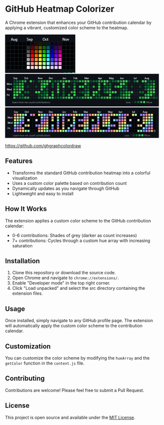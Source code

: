 # GitHub Heatmap Colorizer

A Chrome extension that enhances your GitHub contribution calendar by applying a vibrant, customized color scheme to the heatmap.

![Demo of GitHub Heatmap Colorizer](imgs/demo.png)
![Demo of GitHub Heatmap Colorizer](imgs/before.png)
![Demo of GitHub Heatmap Colorizer](imgs/after.png)

https://github.com/ghgraphcolordraw


## Features

- Transforms the standard GitHub contribution heatmap into a colorful visualization
- Uses a custom color palette based on contribution count
- Dynamically updates as you navigate through GitHub
- Lightweight and easy to install

## How It Works

The extension applies a custom color scheme to the GitHub contribution calendar:

- 0-6 contributions: Shades of grey (darker as count increases)
- 7+ contributions: Cycles through a custom hue array with increasing saturation

## Installation

1. Clone this repository or download the source code.
2. Open Chrome and navigate to `chrome://extensions/`.
3. Enable "Developer mode" in the top right corner.
4. Click "Load unpacked" and select the src directory containing the extension files.

## Usage

Once installed, simply navigate to any GitHub profile page. The extension will automatically apply the custom color scheme to the contribution calendar.

## Customization

You can customize the color scheme by modifying the `hueArray` and the `getColor` function in the `content.js` file.

## Contributing

Contributions are welcome! Please feel free to submit a Pull Request.

## License

This project is open source and available under the [MIT License](LICENSE).